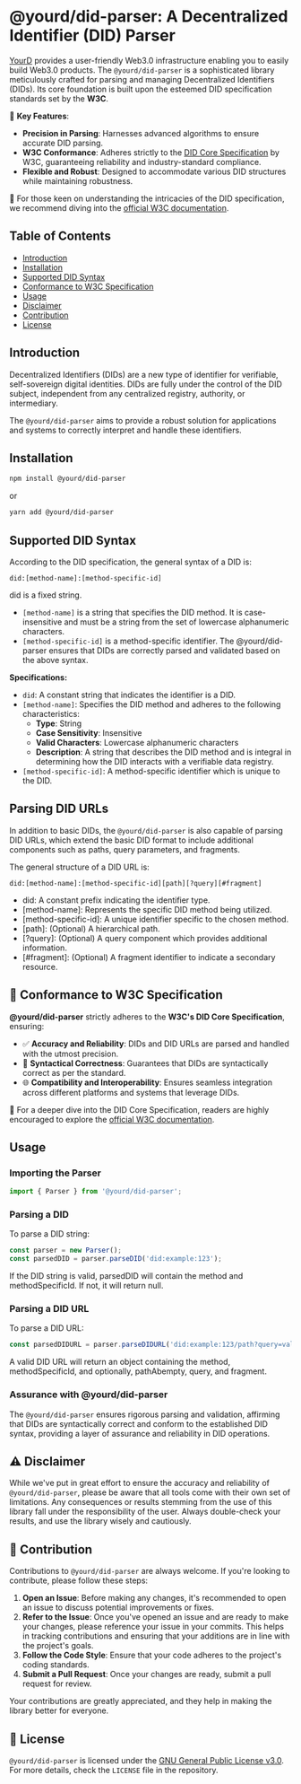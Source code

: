 # @yourd/did-parser: A Decentralized Identifier (DID) Parser

[YourD](https://www.yourd.xyz/) provides a user-friendly Web3.0 infrastructure enabling you to easily build Web3.0 products. 
The `@yourd/did-parser` is a sophisticated library meticulously crafted for parsing and managing Decentralized Identifiers (DIDs). Its core foundation is built upon the esteemed DID specification standards set by the **W3C**.

📌 **Key Features**:
- **Precision in Parsing**: Harnesses advanced algorithms to ensure accurate DID parsing.
- **W3C Conformance**: Adheres strictly to the [DID Core Specification](https://www.w3.org/TR/did-core/) by W3C, guaranteeing reliability and industry-standard compliance.
- **Flexible and Robust**: Designed to accommodate various DID structures while maintaining robustness.

📘 For those keen on understanding the intricacies of the DID specification, we recommend diving into the [official W3C documentation](https://www.w3.org/TR/did-core/).
## Table of Contents

- [Introduction](#introduction)
- [Installation](#installation)
- [Supported DID Syntax](#supported-did-syntax)
- [Conformance to W3C Specification](#-conformance-to-w3c-specification)
- [Usage](#usage)
- [Disclaimer](#-disclaimer)
- [Contribution](#-contribution)
- [License](#-license)

## Introduction

Decentralized Identifiers (DIDs) are a new type of identifier for verifiable, self-sovereign digital identities. DIDs are fully under the control of the DID subject, independent from any centralized registry, authority, or intermediary.

The `@yourd/did-parser` aims to provide a robust solution for applications and systems to correctly interpret and handle these identifiers.

## Installation

```bash
npm install @yourd/did-parser
```

or 

```bash
yarn add @yourd/did-parser
```

## Supported DID Syntax
According to the DID specification, the general syntax of a DID is:

```plaintext
did:[method-name]:[method-specific-id]
```

did is a fixed string.
- `[method-name]` is a string that specifies the DID method. It is case-insensitive and must be a string from the set of lowercase alphanumeric characters.
- `[method-specific-id]` is a method-specific identifier.
The @yourd/did-parser ensures that DIDs are correctly parsed and validated based on the above syntax.


**Specifications:**

- `did`: A constant string that indicates the identifier is a DID.
- `[method-name]`: Specifies the DID method and adheres to the following characteristics:
  - **Type**: String
  - **Case Sensitivity**: Insensitive
  - **Valid Characters**: Lowercase alphanumeric characters
  - **Description**: A string that describes the DID method and is integral in determining how the DID interacts with a verifiable data registry.
- `[method-specific-id]`: A method-specific identifier which is unique to the DID.

## Parsing DID URLs

In addition to basic DIDs, the `@yourd/did-parser` is also capable of parsing DID URLs, which extend the basic DID format to include additional components such as paths, query parameters, and fragments.

The general structure of a DID URL is:

```plaintext
did:[method-name]:[method-specific-id][path][?query][#fragment]
```

- did: A constant prefix indicating the identifier type.
- [method-name]: Represents the specific DID method being utilized.
- [method-specific-id]: A unique identifier specific to the chosen method.
- [path]: (Optional) A hierarchical path.
- [?query]: (Optional) A query component which provides additional information.
- [#fragment]: (Optional) A fragment identifier to indicate a secondary resource.

## 📜 Conformance to W3C Specification

**@yourd/did-parser** strictly adheres to the **W3C's DID Core Specification**, ensuring:

- ✅ **Accuracy and Reliability**: DIDs and DID URLs are parsed and handled with the utmost precision.
- 🔄 **Syntactical Correctness**: Guarantees that DIDs are syntactically correct as per the standard.
- 🌐 **Compatibility and Interoperability**: Ensures seamless integration across different platforms and systems that leverage DIDs.

📘 For a deeper dive into the DID Core Specification, readers are highly encouraged to explore the [official W3C documentation](https://www.w3.org/TR/did-core/).

## Usage

### Importing the Parser
```js
import { Parser } from '@yourd/did-parser';
```
### Parsing a DID
To parse a DID string:

```js
const parser = new Parser();
const parsedDID = parser.parseDID('did:example:123');
```

If the DID string is valid, parsedDID will contain the method and methodSpecificId. If not, it will return null.

### Parsing a DID URL
To parse a DID URL:

```js
const parsedDIDURL = parser.parseDIDURL('did:example:123/path?query=value#fragment');
```

A valid DID URL will return an object containing the method, methodSpecificId, and optionally, pathAbempty, query, and fragment.

### Assurance with @yourd/did-parser

The `@yourd/did-parser` ensures rigorous parsing and validation, affirming that DIDs are syntactically correct and conform to the established DID syntax, providing a layer of assurance and reliability in DID operations.

## ⚠️ Disclaimer

While we've put in great effort to ensure the accuracy and reliability of `@yourd/did-parser`, please be aware that all tools come with their own set of limitations. Any consequences or results stemming from the use of this library fall under the responsibility of the user. Always double-check your results, and use the library wisely and cautiously.

## 🤝 Contribution

Contributions to `@yourd/did-parser` are always welcome. If you're looking to contribute, please follow these steps:

1. **Open an Issue**: Before making any changes, it's recommended to open an issue to discuss potential improvements or fixes.
2. **Refer to the Issue**: Once you've opened an issue and are ready to make your changes, please reference your issue in your commits. This helps in tracking contributions and ensuring that your additions are in line with the project's goals.
3. **Follow the Code Style**: Ensure that your code adheres to the project's coding standards.
4. **Submit a Pull Request**: Once your changes are ready, submit a pull request for review.

Your contributions are greatly appreciated, and they help in making the library better for everyone.

## 📜 License

`@yourd/did-parser` is licensed under the [GNU General Public License v3.0](https://www.gnu.org/licenses/gpl-3.0.en.html). For more details, check the `LICENSE` file in the repository.

